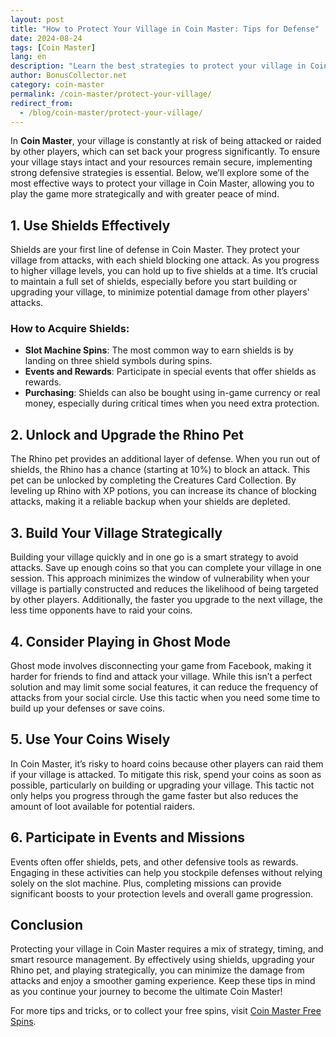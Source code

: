 ```yaml
---
layout: post
title: "How to Protect Your Village in Coin Master: Tips for Defense"
date: 2024-08-24
tags: [Coin Master]
lang: en
description: "Learn the best strategies to protect your village in Coin Master from attacks and raids with these expert tips and tricks."
author: BonusCollector.net
category: coin-master
permalink: /coin-master/protect-your-village/
redirect_from:
  - /blog/coin-master/protect-your-village/
---
```


In **Coin Master**, your village is constantly at risk of being attacked or raided by other players, which can set back your progress significantly. To ensure your village stays intact and your resources remain secure, implementing strong defensive strategies is essential. Below, we’ll explore some of the most effective ways to protect your village in Coin Master, allowing you to play the game more strategically and with greater peace of mind.

## 1. Use Shields Effectively

Shields are your first line of defense in Coin Master. They protect your village from attacks, with each shield blocking one attack. As you progress to higher village levels, you can hold up to five shields at a time. It’s crucial to maintain a full set of shields, especially before you start building or upgrading your village, to minimize potential damage from other players' attacks.

### How to Acquire Shields:
- **Slot Machine Spins**: The most common way to earn shields is by landing on three shield symbols during spins.
- **Events and Rewards**: Participate in special events that offer shields as rewards.
- **Purchasing**: Shields can also be bought using in-game currency or real money, especially during critical times when you need extra protection.

## 2. Unlock and Upgrade the Rhino Pet

The Rhino pet provides an additional layer of defense. When you run out of shields, the Rhino has a chance (starting at 10%) to block an attack. This pet can be unlocked by completing the Creatures Card Collection. By leveling up Rhino with XP potions, you can increase its chance of blocking attacks, making it a reliable backup when your shields are depleted.

## 3. Build Your Village Strategically

Building your village quickly and in one go is a smart strategy to avoid attacks. Save up enough coins so that you can complete your village in one session. This approach minimizes the window of vulnerability when your village is partially constructed and reduces the likelihood of being targeted by other players. Additionally, the faster you upgrade to the next village, the less time opponents have to raid your coins.

## 4. Consider Playing in Ghost Mode

Ghost mode involves disconnecting your game from Facebook, making it harder for friends to find and attack your village. While this isn’t a perfect solution and may limit some social features, it can reduce the frequency of attacks from your social circle. Use this tactic when you need some time to build up your defenses or save coins.

## 5. Use Your Coins Wisely

In Coin Master, it’s risky to hoard coins because other players can raid them if your village is attacked. To mitigate this risk, spend your coins as soon as possible, particularly on building or upgrading your village. This tactic not only helps you progress through the game faster but also reduces the amount of loot available for potential raiders.

## 6. Participate in Events and Missions

Events often offer shields, pets, and other defensive tools as rewards. Engaging in these activities can help you stockpile defenses without relying solely on the slot machine. Plus, completing missions can provide significant boosts to your protection levels and overall game progression.

## Conclusion

Protecting your village in Coin Master requires a mix of strategy, timing, and smart resource management. By effectively using shields, upgrading your Rhino pet, and playing strategically, you can minimize the damage from attacks and enjoy a smoother gaming experience. Keep these tips in mind as you continue your journey to become the ultimate Coin Master!

For more tips and tricks, or to collect your free spins, visit [Coin Master Free Spins](https://bonuscollector.net/coin-master-free-spins/).